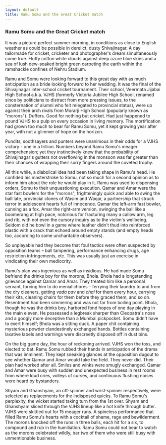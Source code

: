 ```yaml
---
layout: default
title: Ramu Somu and the Great Cricket match
---
```


### Ramu Somu and the Great Cricket match

It was a picture perfect summer morning, in conditions as close to English weather as could be possible in derelict, dusty Shivajinagar. A day tailormade for cricket, cricketer and photographer's dream simultaneously come true. Fluffy cotton white clouds against deep azure blue skies and a sea of lush dew-soaked bright green carpeting the earth within the ramshackle confines of Nehru Stadium. 

Ramu and Somu were looking forward to this great day with as much anticipation as a bride looking forward to her wedding. It was the final of the Shivajinagar inter-school cricket tournament. Their school, Veermata Jijabai High School a.k.a. VJHS (formerly Victoria Jubilee High School, renamed since by politicians to distract from more pressing issues, to the consternation of alumni who felt relegated to provincial status), were up against their arch rivals from Morarji High School (popularly known as "morons"). Duffers. Good for nothing but cricket. Had just happened to pound VJHS to a pulp on every occasion in living memory. The mortification had grown too much to bear for Ramu Somu, yet it kept growing year after year, with not a glimmer of hope on the horizon.

Pundits, soothsayers and punters were unanimous in their odds for a VJHS victory - one in a trillion. Numbers beyond Ramu Somu's meager comprehension; yet they instinctively knew that the probability of Shivajinagar's gutters not overflowing in the monsoon was far greater than their chances of wrapping their sorry fingers around the coveted trophy.

All this while, a diabolical idea had been taking shape in Ramu's head. He confided his masterstroke to Somu, not so much for a second opinion as to inform him about the role he would play in it. Ramu was used to dispensing orders, Somu to their unquestioning execution. Qamar and Amar were the star fast bowlers for the "morons", frighteningly quick and able to swing the ball late, provincial clones of Wasim and Waqar, a partnership that struck terror in adolescent hearts full of innocence. Qamar the left-arm fast bowler, cunning as a fox. Amar the right-arm version, swinging the ball like a boomerang at high pace, notorious for fracturing many a callow arm, leg and rib, with not even the cursory inquiry as to the victim's wellbeing. Seldom did he bowl in a game where leather didn't thud into reinforced plastic with a crack that echoed around empty stands (and empty heads too, according to some uncharitable observers).

So unplayable had they become that foul tactics were often suspected by opposition teams – ball tampering, performance enhancing drugs, age restriction infringements, etc. This was usually just an exercise in vindicating their own mediocrity.

Ramu's plan was ingenious as well as insidious. He had made Somu befriend the drinks boy for the morons, Bhola. Bhola had a longstanding grievance against Qamar and Amar. They treated him like a personal servant, forcing him to do menial chores – ferrying their laundry to and from the dry cleaners, getting *vada pav* and *chai* for them every hour, carrying their kits, cleaning chairs for them before they graced them, and so on. Resentment had been simmering and was not far from boiling point. Bhola, though he was the drinks boy, harbored fond hopes of one day playing in the main eleven. He possessed a legbreak sharper than Cleopatra's nose and a googly more deceptive than a Mumbai pickpocket. Somu didn't have to exert himself; Bhola was a sitting duck. A paper chit containing mysterious powder clandestinely exchanged hands. Bottles containing laxative labels and warnings were discreetly disposed off in dust bins.

On the big game day, the hour of reckoning arrived. VJHS won the toss, and elected to bat. Ramu Somu rubbed their hands in anticipation of the drama that was imminent. They kept sneaking glances at the opposition dugout to see whether Qamar and Amar would take the field. They never did. Their plan had worked after all. Smiles and winks were smugly exchanged. Qamar and Amar were busy with sudden and unexpected business in rest rooms from where loud cries, volleys of curses, and continuous flushing noises were heard by bystanders.

Shyam and Ghanshyam, an off-spinner and wrist-spinner respectively, were selected as replacements for the indisposed quicks. To Ramu Somu's perplexity, the wicket started taking turn from the 1st over. Shyam and Ghanshyam sliced through the VJHS lineup like  a hot knife through butter. VJHS were skittled out for 15 meager runs. A spineless performance that filled Ramu Somu's hearts with a cocktail of shame, rage and bewilderment. The morons knocked off the runs in three balls, each hit for a six, to compound and rub in the humiliation. Ramu Somu could not bear to watch as the morons celebrated wildly, bar two of them who were still busy with unmentionable business. 







